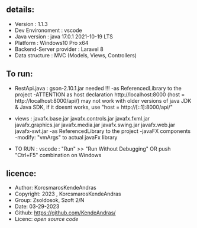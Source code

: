 ## details:

* Version : 1.1.3
* Dev Environoment : vscode
* Java version : java 17.0.1 2021-10-19 LTS
* Platform : Windows10 Pro x64
* Backend-Server provider : Laravel 8
* Data structure : MVC (Models, Views, Controllers)


## To run:

* RestApi.java : gson-2.10.1.jar needed !!!
    -as ReferencedLibrary to the project
    -ATTENTION as host declaration http://localhost:8000 (host = http://localhost:8000/api/) may not work with older versions of java JDK & Java SDK,
    if it doesnt works, use "host = http://[::1]:8000/api/"
* views :    javafx.base.jar
            javafx.controls.jar
            javafx.fxml.jar
            javafx.graphics.jar
            javafx.media.jar
            javafx.swing.jar
            javafx.web.jar
            javafx-swt.jar
    -as ReferencedLibrary to the project
    -javaFX components
            -modify:  "vmArgs" to actual javaFx library

* TO RUN : vscode : "Run" >> "Run Without Debugging"
        OR
        push "Ctrl+F5" combination on Windows

## licence:

* Author: KorcsmarosKendeAndras
* Copyright: 2023 , KorcsmarosKendeAndras
* Group: Zsoldosok, Szoft 2/N
* Date: 03-29-2023
* Github: https://github.com/KendeAndras/
* Licenc: *open source code*